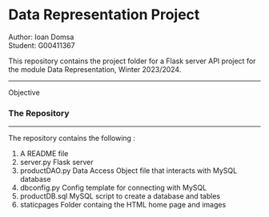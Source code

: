 # Data Representation Project

Author: Ioan Domsa  
Student: G00411367  

This repository contains the project folder for a Flask server API project for the module Data Representation, Winter 2023/2024.

***
Objective


### The Repository
***
The repository contains the following :
1. A README file    
2. server.py        Flask server
3. productDAO.py    Data Access Object file that interacts with MySQL database
4. dbconfig.py      Config template for connecting with MySQL
5. productDB.sql    MySQL script to create a database and tables
6. staticpages      Folder containg the HTML home page and images
